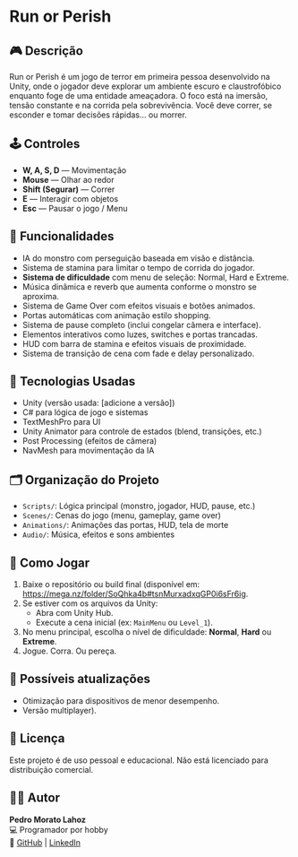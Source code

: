 # Run or Perish

## 🎮 Descrição
Run or Perish é um jogo de terror em primeira pessoa desenvolvido na Unity, onde o jogador deve explorar um ambiente escuro e claustrofóbico enquanto foge de uma entidade ameaçadora. O foco está na imersão, tensão constante e na corrida pela sobrevivência. Você deve correr, se esconder e tomar decisões rápidas... ou morrer.

## 🕹️ Controles
- **W, A, S, D** — Movimentação  
- **Mouse** — Olhar ao redor  
- **Shift (Segurar)** — Correr  
- **E** — Interagir com objetos  
- **Esc** — Pausar o jogo / Menu  

## 🧠 Funcionalidades
- IA do monstro com perseguição baseada em visão e distância.  
- Sistema de stamina para limitar o tempo de corrida do jogador.  
- **Sistema de dificuldade** com menu de seleção: Normal, Hard e Extreme.  
- Música dinâmica e reverb que aumenta conforme o monstro se aproxima.  
- Sistema de Game Over com efeitos visuais e botões animados.  
- Portas automáticas com animação estilo shopping.  
- Sistema de pause completo (inclui congelar câmera e interface).  
- Elementos interativos como luzes, switches e portas trancadas.  
- HUD com barra de stamina e efeitos visuais de proximidade.  
- Sistema de transição de cena com fade e delay personalizado.  

## 🔧 Tecnologias Usadas
- Unity (versão usada: [adicione a versão])  
- C# para lógica de jogo e sistemas  
- TextMeshPro para UI  
- Unity Animator para controle de estados (blend, transições, etc.)  
- Post Processing (efeitos de câmera)  
- NavMesh para movimentação da IA  

## 🗂️ Organização do Projeto
- `Scripts/`: Lógica principal (monstro, jogador, HUD, pause, etc.)  
- `Scenes/`: Cenas do jogo (menu, gameplay, game over)  
- `Animations/`: Animações das portas, HUD, tela de morte  
- `Audio/`: Música, efeitos e sons ambientes  

## 🚀 Como Jogar
1. Baixe o repositório ou build final (disponível em: https://mega.nz/folder/SoQhka4b#tsnMurxadxqGP0i6sFr6ig.  
2. Se estiver com os arquivos da Unity:  
   - Abra com Unity Hub.  
   - Execute a cena inicial (ex: `MainMenu` ou `Level_1`).  
3. No menu principal, escolha o nível de dificuldade: **Normal**, **Hard** ou **Extreme**.  
4. Jogue. Corra. Ou pereça.  

## 🧪 Possíveis atualizações 
- Otimização para dispositivos de menor desempenho.  
- Versão multiplayer).  

## 📜 Licença
Este projeto é de uso pessoal e educacional. Não está licenciado para distribuição comercial.  

## 🙋‍♂️ Autor
**Pedro Morato Lahoz**  
💻 Programador por hobby  
🔗 [GitHub](https://github.com/PedroM2626) | [LinkedIn]([https://linkedin.com/in/seuusuario](https://www.linkedin.com/in/pedro-morato-lahoz-7996b1314/))  
